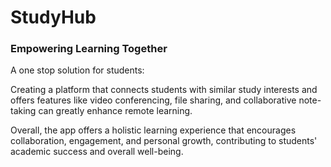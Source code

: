 # StudyHub
### Empowering Learning Together

A one stop solution for students:

Creating a platform that connects students with similar study interests and offers features like video conferencing, file sharing, and collaborative note-taking can greatly enhance remote learning. 

Overall, the app offers a holistic learning experience that encourages collaboration, engagement, and personal growth, contributing to students' academic success and overall well-being.

